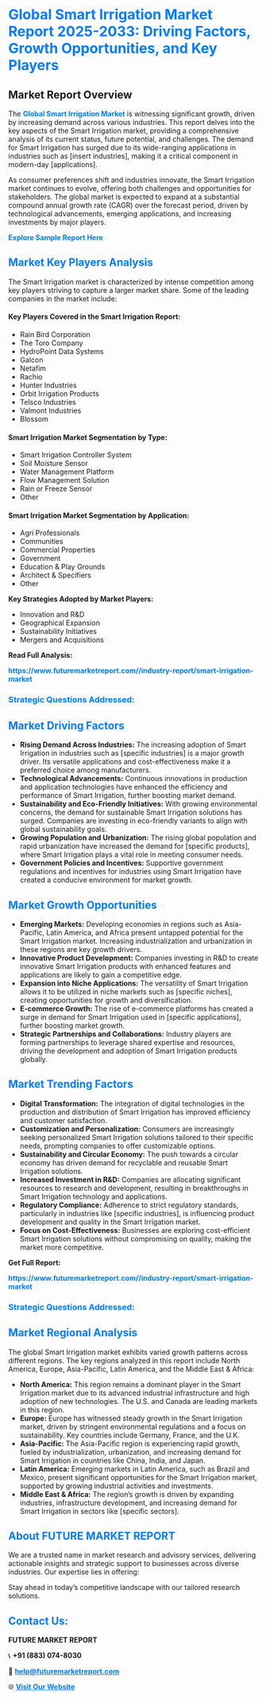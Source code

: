 <h1 style="color: #007BFF;">Global Smart Irrigation Market Report 2025-2033: Driving Factors, Growth Opportunities, and Key Players</h1>

<section id="overview">
<h2>Market Report Overview</h2>
<p>The <a href="https://www.futuremarketreport.com//industry-report/smart-irrigation-market" style="color: #007BFF; text-decoration: none;"><strong>Global Smart Irrigation Market</strong></a> is witnessing significant growth, driven by increasing demand across various industries. This report delves into the key aspects of the Smart Irrigation market, providing a comprehensive analysis of its current status, future potential, and challenges. The demand for Smart Irrigation has surged due to its wide-ranging applications in industries such as [insert industries], making it a critical component in modern-day [applications].</p>
<p>As consumer preferences shift and industries innovate, the Smart Irrigation market continues to evolve, offering both challenges and opportunities for stakeholders. The global market is expected to expand at a substantial compound annual growth rate (CAGR) over the forecast period, driven by technological advancements, emerging applications, and increasing investments by major players.</p>
</section>

<section id="overview">
<p><a href="https://www.futuremarketreport.com//request-sample/reportId=90418" style="color: #007BFF; text-decoration: none;"><strong>Explore Sample Report Here</strong></a></p>
</section>

<section id="key-players">
<h2 style="color: #007BFF;">Market Key Players Analysis</h2>
<p>The Smart Irrigation market is characterized by intense competition among key players striving to capture a larger market share. Some of the leading companies in the market include:</p>
<h4>Key Players Covered in the Smart Irrigation Report:</h4>
<ul><li>Rain Bird Corporation</li><li>The Toro Company</li><li>HydroPoint Data Systems</li><li>Galcon</li><li>Netafim</li><li>Rachio</li><li>Hunter Industries</li><li>Orbit Irrigation Products</li><li>Telsco Industries</li><li>Valmont Industries</li><li>Blossom</li></ul>
<h4>Smart Irrigation Market Segmentation by Type:</h4>
<ul><li>Smart Irrigation Controller System</li><li>Soil Moisture Sensor</li><li>Water Management Platform</li><li>Flow Management Solution</li><li>Rain or Freeze Sensor</li><li>Other</li></ul>

<h4>Smart Irrigation Market Segmentation by Application:</h4>
<ul><li>Agri Professionals</li><li>Communities</li><li>Commercial Properties</li><li>Government</li><li>Education &amp; Play Grounds</li><li>Architect &amp; Specifiers</li><li>Other</li></ul>
<p><strong>Key Strategies Adopted by Market Players:</strong></p>
<ul>
<li>Innovation and R&D</li>
<li>Geographical Expansion</li>
<li>Sustainability Initiatives</li>
<li>Mergers and Acquisitions</li>
</ul>
</section>

<section>
<p><strong>Read Full Analysis: </strong></p><a href="https://www.futuremarketreport.com//industry-report/smart-irrigation-market" style="color: #007BFF; text-decoration: none;"><strong>https://www.futuremarketreport.com//industry-report/smart-irrigation-market</strong></a>
<h3 style="color: #007BFF;">Strategic Questions Addressed:</h3>
</section>

<section id="driving-factors">
<h2 style="color: #007BFF;">Market Driving Factors</h2>
<ul>
<li><strong>Rising Demand Across Industries:</strong> The increasing adoption of Smart Irrigation in industries such as [specific industries] is a major growth driver. Its versatile applications and cost-effectiveness make it a preferred choice among manufacturers.</li>
<li><strong>Technological Advancements:</strong> Continuous innovations in production and application technologies have enhanced the efficiency and performance of Smart Irrigation, further boosting market demand.</li>
<li><strong>Sustainability and Eco-Friendly Initiatives:</strong> With growing environmental concerns, the demand for sustainable Smart Irrigation solutions has surged. Companies are investing in eco-friendly variants to align with global sustainability goals.</li>
<li><strong>Growing Population and Urbanization:</strong> The rising global population and rapid urbanization have increased the demand for [specific products], where Smart Irrigation plays a vital role in meeting consumer needs.</li>
<li><strong>Government Policies and Incentives:</strong> Supportive government regulations and incentives for industries using Smart Irrigation have created a conducive environment for market growth.</li>
</ul>
</section>

<section id="growth-opportunities">
<h2 style="color: #007BFF;">Market Growth Opportunities</h2>
<ul>
<li><strong>Emerging Markets:</strong> Developing economies in regions such as Asia-Pacific, Latin America, and Africa present untapped potential for the Smart Irrigation market. Increasing industrialization and urbanization in these regions are key growth drivers.</li>
<li><strong>Innovative Product Development:</strong> Companies investing in R&D to create innovative Smart Irrigation products with enhanced features and applications are likely to gain a competitive edge.</li>
<li><strong>Expansion into Niche Applications:</strong> The versatility of Smart Irrigation allows it to be utilized in niche markets such as [specific niches], creating opportunities for growth and diversification.</li>
<li><strong>E-commerce Growth:</strong> The rise of e-commerce platforms has created a surge in demand for Smart Irrigation used in [specific applications], further boosting market growth.</li>
<li><strong>Strategic Partnerships and Collaborations:</strong> Industry players are forming partnerships to leverage shared expertise and resources, driving the development and adoption of Smart Irrigation products globally.</li>
</ul>
</section>

<section id="trending-factors">
<h2 style="color: #007BFF;">Market Trending Factors</h2>
<ul>
<li><strong>Digital Transformation:</strong> The integration of digital technologies in the production and distribution of Smart Irrigation has improved efficiency and customer satisfaction.</li>
<li><strong>Customization and Personalization:</strong> Consumers are increasingly seeking personalized Smart Irrigation solutions tailored to their specific needs, prompting companies to offer customizable options.</li>
<li><strong>Sustainability and Circular Economy:</strong> The push towards a circular economy has driven demand for recyclable and reusable Smart Irrigation solutions.</li>
<li><strong>Increased Investment in R&D:</strong> Companies are allocating significant resources to research and development, resulting in breakthroughs in Smart Irrigation technology and applications.</li>
<li><strong>Regulatory Compliance:</strong> Adherence to strict regulatory standards, particularly in industries like [specific industries], is influencing product development and quality in the Smart Irrigation market.</li>
<li><strong>Focus on Cost-Effectiveness:</strong> Businesses are exploring cost-efficient Smart Irrigation solutions without compromising on quality, making the market more competitive.</li>
</ul>
</section>

<section>
<p><strong>Get Full Report: </strong></p><a href="https://www.futuremarketreport.com//industry-report/smart-irrigation-market" style="color: #007BFF; text-decoration: none;"><strong>https://www.futuremarketreport.com//industry-report/smart-irrigation-market</strong></a>
<h3 style="color: #007BFF;">Strategic Questions Addressed:</h3>
</section>


<section id="regional-analysis">
<h2 style="color: #007BFF;">Market Regional Analysis</h2>
<p>The global Smart Irrigation market exhibits varied growth patterns across different regions. The key regions analyzed in this report include North America, Europe, Asia-Pacific, Latin America, and the Middle East & Africa:</p>
<ul>
<li><strong>North America:</strong> This region remains a dominant player in the Smart Irrigation market due to its advanced industrial infrastructure and high adoption of new technologies. The U.S. and Canada are leading markets in this region.</li>
<li><strong>Europe:</strong> Europe has witnessed steady growth in the Smart Irrigation market, driven by stringent environmental regulations and a focus on sustainability. Key countries include Germany, France, and the U.K.</li>
<li><strong>Asia-Pacific:</strong> The Asia-Pacific region is experiencing rapid growth, fueled by industrialization, urbanization, and increasing demand for Smart Irrigation in countries like China, India, and Japan.</li>
<li><strong>Latin America:</strong> Emerging markets in Latin America, such as Brazil and Mexico, present significant opportunities for the Smart Irrigation market, supported by growing industrial activities and investments.</li>
<li><strong>Middle East & Africa:</strong> The region’s growth is driven by expanding industries, infrastructure development, and increasing demand for Smart Irrigation in sectors like [specific sectors].</li>
</ul>
</section>

<footer>
<h2 style="color: #007BFF;">About FUTURE MARKET REPORT</h2>
<p>We are a trusted name in market research and advisory services, delivering actionable insights and strategic support to businesses across diverse industries. Our expertise lies in offering:</p>

<p>Stay ahead in today’s competitive landscape with our tailored research solutions.</p>

<h2 style="color: #007BFF;">Contact Us:</h2>
<p><strong>FUTURE MARKET REPORT</strong></p>
<p>📞 <strong>+91 (883) 074-8030</strong></p>
<p>📧 <strong><a href="mailto:help@futuremarketreport.com" style="color: #007BFF;">help@futuremarketreport.com</a></strong></p>
<p>🌐 <strong><a href="https://www.futuremarketreport.com/" style="color: #007BFF;">Visit Our Website</a></strong></p>
</footer>